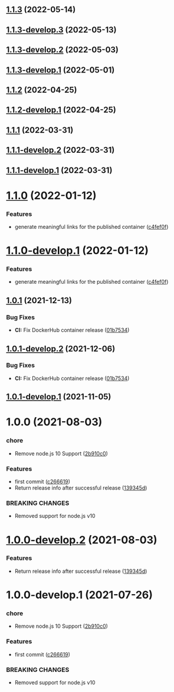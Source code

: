 ## [1.1.3](https://github.com/sebbo2002/semantic-release-docker/compare/v1.1.2...v1.1.3) (2022-05-14)

## [1.1.3-develop.3](https://github.com/sebbo2002/semantic-release-docker/compare/v1.1.3-develop.2...v1.1.3-develop.3) (2022-05-13)

## [1.1.3-develop.2](https://github.com/sebbo2002/semantic-release-docker/compare/v1.1.3-develop.1...v1.1.3-develop.2) (2022-05-03)

## [1.1.3-develop.1](https://github.com/sebbo2002/semantic-release-docker/compare/v1.1.2...v1.1.3-develop.1) (2022-05-01)

## [1.1.2](https://github.com/sebbo2002/semantic-release-docker/compare/v1.1.1...v1.1.2) (2022-04-25)

## [1.1.2-develop.1](https://github.com/sebbo2002/semantic-release-docker/compare/v1.1.1...v1.1.2-develop.1) (2022-04-25)

## [1.1.1](https://github.com/sebbo2002/semantic-release-docker/compare/v1.1.0...v1.1.1) (2022-03-31)

## [1.1.1-develop.2](https://github.com/sebbo2002/semantic-release-docker/compare/v1.1.1-develop.1...v1.1.1-develop.2) (2022-03-31)

## [1.1.1-develop.1](https://github.com/sebbo2002/semantic-release-docker/compare/v1.1.0...v1.1.1-develop.1) (2022-03-31)

# [1.1.0](https://github.com/sebbo2002/semantic-release-docker/compare/v1.0.1...v1.1.0) (2022-01-12)


### Features

* generate meaningful links for the published container ([c4fef0f](https://github.com/sebbo2002/semantic-release-docker/commit/c4fef0f25e3d1df4629370321afcf9c11c1dc787))

# [1.1.0-develop.1](https://github.com/sebbo2002/semantic-release-docker/compare/v1.0.1...v1.1.0-develop.1) (2022-01-12)


### Features

* generate meaningful links for the published container ([c4fef0f](https://github.com/sebbo2002/semantic-release-docker/commit/c4fef0f25e3d1df4629370321afcf9c11c1dc787))

## [1.0.1](https://github.com/sebbo2002/semantic-release-docker/compare/v1.0.0...v1.0.1) (2021-12-13)


### Bug Fixes

* **CI:** Fix DockerHub container release ([01b7534](https://github.com/sebbo2002/semantic-release-docker/commit/01b753406d1f1ef24a949c7d7b946d99b779d013))

## [1.0.1-develop.2](https://github.com/sebbo2002/semantic-release-docker/compare/v1.0.1-develop.1...v1.0.1-develop.2) (2021-12-06)


### Bug Fixes

* **CI:** Fix DockerHub container release ([01b7534](https://github.com/sebbo2002/semantic-release-docker/commit/01b753406d1f1ef24a949c7d7b946d99b779d013))

## [1.0.1-develop.1](https://github.com/sebbo2002/semantic-release-docker/compare/v1.0.0...v1.0.1-develop.1) (2021-11-05)

# 1.0.0 (2021-08-03)


### chore

* Remove node.js 10 Support ([2b910c0](https://github.com/sebbo2002/semantic-release-docker/commit/2b910c09bc8a41085fc4472159494d8738d5521e))


### Features

* first commit ([c266619](https://github.com/sebbo2002/semantic-release-docker/commit/c266619159154233be9b24412745bb134564962f))
* Return release info after successful release ([139345d](https://github.com/sebbo2002/semantic-release-docker/commit/139345dfdd08ff258efc97da5fb6ec52d7a2c8b6))


### BREAKING CHANGES

* Removed support for node.js v10

# [1.0.0-develop.2](https://github.com/sebbo2002/semantic-release-docker/compare/v1.0.0-develop.1...v1.0.0-develop.2) (2021-08-03)


### Features

* Return release info after successful release ([139345d](https://github.com/sebbo2002/semantic-release-docker/commit/139345dfdd08ff258efc97da5fb6ec52d7a2c8b6))

# 1.0.0-develop.1 (2021-07-26)


### chore

* Remove node.js 10 Support ([2b910c0](https://github.com/sebbo2002/semantic-release-docker/commit/2b910c09bc8a41085fc4472159494d8738d5521e))


### Features

* first commit ([c266619](https://github.com/sebbo2002/semantic-release-docker/commit/c266619159154233be9b24412745bb134564962f))


### BREAKING CHANGES

* Removed support for node.js v10
